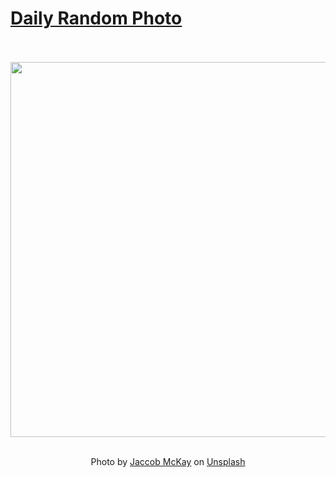 # [Daily Random Photo](https://www.dailyrandomphoto.com/)

<div align="center">
  <br>
  <br>
  <a href="https://www.dailyrandomphoto.com/p/2020/2020-09-15/"><img src="https://images.unsplash.com/photo-1597883487352-a9a0f7862e0f?ixlib=rb-1.2.1&q=80&fm=jpg&crop=entropy&cs=tinysrgb&w=1080&fit=max&ixid=eyJhcHBfaWQiOjc3NTA4fQ" width="600px"></a>
  <br>
  <br>
  <p class="has-text-grey">Photo by <a href="https://unsplash.com/@jaccobm?utm_source=Daily%20Random%20Photo&amp;utm_medium=referral" target="_blank" rel="noopener noreferrer">Jaccob McKay</a> on <a href="https://unsplash.com/photos/Je2eRfn3v9A?utm_source=Daily%20Random%20Photo&amp;utm_medium=referral" target="_blank" rel="noopener noreferrer">Unsplash</a></p>
</div>
